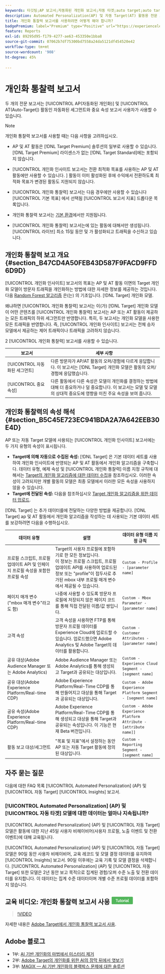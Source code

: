 ```yaml
---
keywords: 타깃팅;AP 보고서;자동화된 개인화 보고서;자동 타겟;auto target;auto target 보고서;자동 타겟 보고서;개인화;통찰력;자동화된 세그먼트;faq;자주 묻는 질문;중요 속성
description: Automated Personalization(AP) 및 자동 Target(AT) 활동용 전문 보고서 - 자동화된 세그먼트와 중요 속성을 사용하는 방법에 대해 알아봅니다.
title: 개인화 통찰력 보고서를 사용하려면 어떻게 해야 합니까?
badgePremium: label="Premium" type="Positive" url="https://experienceleague.adobe.com/docs/target/using/introduction/intro.html?lang=en#premium newtab=true" tooltip="See what's included in Target Premium."
feature: Reports
exl-id: 89295d95-f179-4277-ae63-453350e1bba8
source-git-commit: 07062b7df75300bd7558a24da5121df454520e42
workflow-type: tm+mt
source-wordcount: '908'
ht-degree: 45%

---
```


# 개인화 통찰력 보고서

두 개의 전문 보고서는 [!UICONTROL AP(자동화된 개인화)] 및 [!UICONTROL AT(Auto-Target]) 활동인 자동화된 세그먼트와 중요 속성 보고서 사용자가 사용할 수 있습니다.

>[!NOTE]
>
>개인화 통찰력 보고서를 사용할 때는 다음 사항을 고려하십시오.
>
>* AP 및 AT 활동은 [!DNL Target Premium] 솔루션의 일부로 사용할 수 있습니다. [!DNL Target Premium] 라이센스가 없는 [!DNL Target Standard]에는 포함되지 않습니다.
>
>* [!UICONTROL 개인화 인사이트 보고서는 전환 최적화 목표를 사용하는 AP 및 AT 활동에만 사용할 수 있습니다. ] 활동이 이미 활성화된 후에 수익에서 전환하도록 최적화 목표가 변경된 활동도 지원되지 않습니다.
>
>* [!UICONTROL 개인화 통찰력] 보고서는 다음 경우에만 사용할 수 있습니다 [!UICONTROL 기본 목표] 에서 선택됨 [!UICONTROL 보고서 지표] 드롭다운 목록입니다.
>
>* 개인화 통찰력 보고서는 [기본 환경](/help/main/administrating-target/hosts.md)에서만 지원됩니다.
>
>* [!UICONTROL 개인화 통찰력] 보고서는에 있는 활동에 대해서만 생성됩니다. [!UICONTROL 라이브] 최소 15일 동안 및 가 활성화되고 트래픽을 수신하고 있습니다.


## 개인화 통찰력 보고 개요 {#section_B47CD4A50FEB43D587F9FACD9FFD6D9D}

[!UICONTROL 개인화 인사이트] 보고서의 목표는 AP 및 AT 활동 이면의 Target 개인화 모델이 방문자 트래픽을 개인화하는 방법에 대한 자세한 정보를 제공하는 것입니다.  다음 [Random Forest 알고리즘](/help/main/c-activities/t-automated-personalization/algo-random-forest.md) 은(는) 의 기초입니다. [!DNL Target] 개인화 모델.

왜냐하면 [!UICONTROL 개인화 통찰력] 보고서는 이(가) [!DNL Target] 개인화 모델이 어떤 콘텐츠를 [!UICONTROL 개인화 통찰력] 보고서는 AP 또는 AT 활동이 제공하는 모든 트래픽의 하위 세그먼트만 반영합니다. 특히, 두 보고서는 개인화 모델을 사용한 모든 트래픽을 반영합니다. 즉, [!UICONTROL 개인화 인사이트] 보고서는 전체 승자 모델에서 제공하는 제어 트래픽이나 트래픽을 고려하지 않습니다.

2 [!UICONTROL 개인화 통찰력] 보고서를 사용할 수 있습니다.

| 보고서 | 세부 사항 |
|--- |--- |
| [!UICONTROL 자동화된 세그먼트] | 다른 방문자가 AP/AT 활동의 오퍼/경험에 다르게 응답합니다. 이 보고서는 [!DNL Target] 개인화 모델은 활동의 오퍼/경험에 응답했습니다. |
| [!UICONTROL 중요 속성] | 다른 활동에서 다른 속성은 모델이 개인화를 결정하는 방법에 대해 더 중요하거나 덜 중요합니다. 이 보고서는 모델 및 모델의 상대적 중요도에 영향을 미친 주요 속성을 보여 줍니다. |

## 개인화 통찰력의 속성 해석 {#section_B5C45E723EC941BDA2A7A642EEB30E4D}

AP 또는 자동 Target 모델에 사용되는 [!UICONTROL 개인화 인사이트] 보고서에는 두 가지 유형의 속성이 표시됩니다.

* **Target에 의해 자동으로 수집된 속성:** [!DNL Target] 은 기본 데이터 세트를 사용하여 개인화 인사이트에 반영되는 AP 및 AT 활동에서 개인화 알고리즘을 구축합니다. 데이터 유형, 예제 속성 및 [!UICONTROL 개인화 통찰력] 이름 지정 규칙에 대해서는 [Target의 개인화 알고리즘에 대한 데이터 수집](/help/main/c-activities/t-automated-personalization/ap-data.md)을 참조하십시오. 이러한 속성이 고려되지만 개별 활동의 모델은 최종 모델에서 이러한 모든 속성을 사용하지 않을 수 있습니다.
* **Target에 전달된 속성:** 다음을 참조하십시오 [Target 개인화 알고리즘을 위한 데이터 업로드](/help/main/c-activities/t-automated-personalization/uploading-data-for-the-target-personalization-algorithms.md).

[!DNL Target] 는 추가 데이터를에 전달하는 다양한 방법을 제공합니다. [!DNL Target] ap 및 AT 활동에서 개인화 알고리즘을 작성하는 데 사용되는 기본 데이터 세트를 보강하려면 다음을 수행하십시오.

| 데이터 유형 | 설명 | 데이터 유형 이름 지정 규칙 |
|--- |--- |--- |
| 프로필 스크립트, 프로필 업데이트 API 및 인페이지 프로필 속성을 포함한 프로필 속성 | Target의 사용자 프로필에 포함하기로 한 모든 정보입니다.<br>이 정보는 프로필 스크립트, 프로필 업데이트 API를 사용하여 업로드된 정보 또는 &quot;profile&quot;이 접두사로 추가된 mbox 내부 프로필 매개 변수에서 제공될 수 있습니다. | `Custom - Profile - [parameter name]` |
| 페이지 매개 변수(&quot;mbox 매개 변수&quot;라고도 함) | 나중에 사용할 수 있도록 방문자 프로필에 저장되지 않은 페이지 코드를 통해 직접 전달된 이름/값 쌍입니다. | `Custom - Mbox Parameter - [parameter name]` |
| 고객 속성 | 고객 속성을 사용하면 FTP를 통해 방문자 프로필 데이터를 Experience Cloud에 업로드할 수 있습니다. 업로드했으면 Adobe Analytics 및 Adobe Target의 데이터를 활용합니다. | `Custom - Customer Attributes - [parameter name]` |
| 공유 대상(Adobe Audience Manager 또는 Adobe Analytics) | Adobe Audience Manager 또는 Adobe Analytics를 통해 생성되고 Target과 공유되는 대상입니다. | `Custom - Experience Cloud Segment - [segment name]` |
| 공유 대상(Adobe Experience Platform/Real-time CDP) | Adobe Experience Platform/Real-Time CDP를 통해 만들어지고 대상을 통해 Target과 공유되는 대상입니다. | `Custom - Adobe Experience Platform Segment - [segment name]` |
| 공유 속성(Adobe Experience Platform/Real-time CDP) | Adobe Experience Platform/Real-Time CDP를 통해 생성되고 대상을 통해 Target과 공유되는 속성입니다. 이 기능은 현재 Beta 버전입니다. | `Custom - Adobe Experience Platform Attribute - [attribute name]]` |
| 활동 보고 대상/세그먼트 | &quot;목표 및 지표&quot;에서 설정하는 동안 AP 또는 자동 Target 활동에 정의된 대상입니다. | `Custom - Reporting Segment - [segment name]` |

## 자주 묻는 질문

다음에 대한 FAQ 목록 [!UICONTROL Automated Personalization] (AP) 및 [!UICONTROL 자동 Target] [!UICONTROL Insights] 보고서.

### [!UICONTROL Automated Personalization] (AP) 및 [!UICONTROL 자동 타겟] 모델에 대한 데이터는 얼마나 지속됩니까?

[!UICONTROL Automated Personalization] (AP) 및 [!UICONTROL 자동 Target] 모델은 활동에 대한 지난 45일 사용자 비헤이비어(사용자 프로필, 노출 이벤트 및 전환 이벤트)에 대해 교육됩니다.

[!UICONTROL Automated Personalization] (AP) 및 [!UICONTROL 자동 Target] 모델은 90일 동안 사용자 비헤이비어, 교육 레코드 및 모델 결정 데이터를 유지하여 [!UICONTROL Insights] 보고서. 90일 이후에는 교육 기록 및 모델 결정을 삭제합니다. [!UICONTROL Automated Personalization] (AP) 및 [!UICONTROL 자동 Target] 또한 모델은 2년 동안 보고 목적으로 집계된 경험/오퍼 수준 노출 및 전환 데이터를 유지합니다. 이 데이터는 집계 수준 데이터이며 개별 수준 프로필 데이터를 포함하지 않습니다.

## 교육 비디오: 개인화 통찰력 보고서 사용 ![튜토리얼 배지](/help/main/assets/tutorial.png)

>[!VIDEO](https://video.tv.adobe.com/v/25601/)

자세한 내용은 [Adobe Target에서 개인화 통찰력 보고서 사용](https://helpx.adobe.com/target/kt/using/personalization-insights-report-feature-video-use.html).

## Adobe 블로그

* 1부: [AI 기반 개인화의 마법에서 미스터리 제거](https://theblog.adobe.com/taking-mystery-magic-ai-driven-personalization-part-1/)
* 2부: [Adobe Target의 개인화를 위한 AI의 장막 뒤에서 엿보기](https://theblog.adobe.com/a-peek-behind-the-curtain-of-ai-for-personalization-in-adobe-target/)
* 3부: [MAGIX — AI 기반 개인화의 블랙박스 문제에 대한 솔루션](https://theblog.adobe.com/magix-the-solution-to-the-black-box-issue-of-ai-driven-personalization/)
